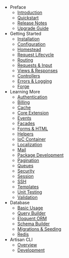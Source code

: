 - Preface
    - [Introduction](/docs/introduction)
    - [Quickstart](/docs/quick)
    - [Release Notes](/docs/releases)
    - [Upgrade Guide](/docs/upgrade)
- Getting Started
    - [Installation](/docs/installation)
    - [Configuration](/docs/configuration)
    - [Homestead](/docs/homestead)
    - [Request Lifecycle](/docs/lifecycle)
    - [Routing](/docs/routing)
    - [Requests & Input](/docs/requests)
    - [Views & Responses](/docs/responses)
    - [Controllers](/docs/controllers)
    - [Errors & Logging](/docs/errors)
    - [Forge](/docs/forge)
- Learning More
    - [Authentication](/docs/security)
    - [Billing](/docs/billing)
    - [Cache](/docs/cache)
    - [Core Extension](/docs/extending)
    - [Events](/docs/events)
    - [Facades](/docs/facades)
    - [Forms & HTML](/docs/html)
    - [Helpers](/docs/helpers)
    - [IoC Container](/docs/ioc)
    - [Localization](/docs/localization)
    - [Mail](/docs/mail)
    - [Package Development](/docs/packages)
    - [Pagination](/docs/pagination)
    - [Queues](/docs/queues)
    - [Security](/docs/security)
    - [Session](/docs/session)
    - [SSH](/docs/ssh)
    - [Templates](/docs/templates)
    - [Unit Testing](/docs/testing)
    - [Validation](/docs/validation)
- Database
    - [Basic Usage](/docs/database)
    - [Query Builder](/docs/queries)
    - [Eloquent ORM](/docs/eloquent)
    - [Schema Builder](/docs/schema)
    - [Migrations & Seeding](/docs/migrations)
    - [Redis](/docs/redis)
- Artisan CLI
    - [Overview](/docs/artisan)
    - [Development](/docs/commands)